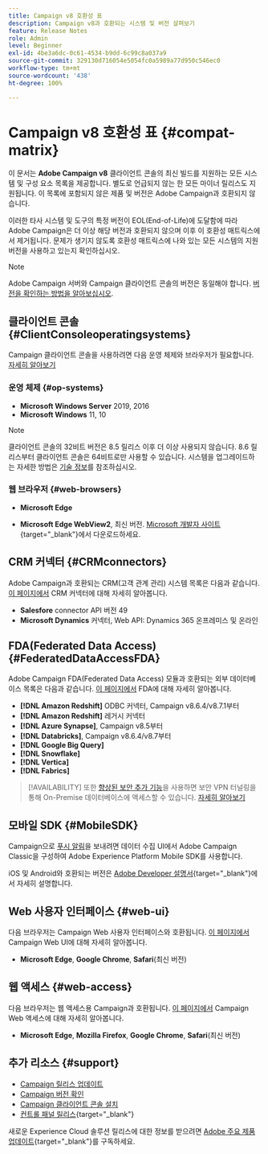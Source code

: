 ```yaml
---
title: Campaign v8 호환성 표
description: Campaign v8과 호환되는 시스템 및 버전 살펴보기
feature: Release Notes
role: Admin
level: Beginner
exl-id: 4be3a6dc-0c61-4534-b9dd-6c99c8a037a9
source-git-commit: 329130d716054e5054fc0a5989a77d950c546ec0
workflow-type: tm+mt
source-wordcount: '438'
ht-degree: 100%

---
```


# Campaign v8 호환성 표 {#compat-matrix}

이 문서는 **Adobe Campaign v8** 클라이언트 콘솔의 최신 빌드를 지원하는 모든 시스템 및 구성 요소 목록을 제공합니다. 별도로 언급되지 않는 한 모든 마이너 릴리스도 지원됩니다. 이 목록에 포함되지 않은 제품 및 버전은 Adobe Campaign과 호환되지 않습니다.

이러한 타사 시스템 및 도구의 특정 버전이 EOL(End-of-Life)에 도달함에 따라 Adobe Campaign은 더 이상 해당 버전과 호환되지 않으며 이후 이 호환성 매트릭스에서 제거됩니다. 문제가 생기지 않도록 호환성 매트릭스에 나와 있는 모든 시스템의 지원 버전을 사용하고 있는지 확인하십시오.

>[!NOTE]
>
>Adobe Campaign 서버와 Campaign 클라이언트 콘솔의 버전은 동일해야 합니다. [버전을 확인하는 방법을 알아보십시오](upgrades.md#version).

## 클라이언트 콘솔 {#ClientConsoleoperatingsystems}

Campaign 클라이언트 콘솔을 사용하려면 다음 운영 체제와 브라우저가 필요합니다. [자세히 알아보기](connect.md)

### 운영 체제 {#op-systems}

* **Microsoft Windows Server** 2019, 2016
* **Microsoft Windows** 11, 10

>[!NOTE]
>클라이언트 콘솔의 32비트 버전은 8.5 릴리스 이후 더 이상 사용되지 않습니다. 8.6 릴리스부터 클라이언트 콘솔은 64비트로만 사용할 수 있습니다. 시스템을 업그레이드하는 자세한 방법은 [기술 정보](../../technotes/upgrades/console.md)를 참조하십시오.

### 웹 브라우저 {#web-browsers}

* **Microsoft Edge**

* **Microsoft Edge WebView2**, 최신 버전. [Microsoft 개발자 사이트](http://www.adobe.com/go/acc-ms-webview2-runtime-download_kr){target="_blank"}에서 다운로드하세요.

## CRM 커넥터 {#CRMconnectors}

Adobe Campaign과 호환되는 CRM(고객 관계 관리) 시스템 목록은 다음과 같습니다. [이 페이지에서](../connect/crm.md) CRM 커넥터에 대해 자세히 알아봅니다.

* **Salesfore** connector API 버전 49
* **Microsoft Dynamics** 커넥터, Web API: Dynamics 365 온프레미스 및 온라인

## FDA(Federated Data Access){#FederatedDataAccessFDA}

Adobe Campaign FDA(Federated Data Access) 모듈과 호환되는 외부 데이터베이스 목록은 다음과 같습니다. [이 페이지에서](../connect/fda.md) FDA에 대해 자세히 알아봅니다.

* **[!DNL Amazon Redshift]** ODBC 커넥터, Campaign v8.6.4/v8.7.1부터
* **[!DNL Amazon Redshift]** 레거시 커넥터
* **[!DNL Azure Synapse]**, Campaign v8.5부터
* **[!DNL Databricks]**, Campaign v8.6.4/v8.7부터
* **[!DNL Google Big Query]**
* **[!DNL Snowflake]**
* **[!DNL Vertica]**
* **[!DNL Fabrics]**


>[!AVAILABILITY]
>또한 [향상된 보안 추가 기능](../config/enhanced-security.md#secure-vpn-tunneling)을 사용하면 보안 VPN 터널링을 통해 On-Premise 데이터베이스에 액세스할 수 있습니다. [자세히 알아보기](../config/enhanced-security.md#vpn-callouts)

## 모바일 SDK {#MobileSDK}

Campaign으로 [푸시 알림](../send/push.md)을 보내려면 데이터 수집 UI에서 Adobe Campaign Classic을 구성하여 Adobe Experience Platform Mobile SDK를 사용합니다.

iOS 및 Android와 호환되는 버전은 [Adobe Developer 설명서](https://developer.adobe.com/client-sdks/home/){target="_blank"}에서 자세히 설명합니다.

## Web 사용자 인터페이스 {#web-ui}

다음 브라우저는 Campaign Web 사용자 인터페이스와 호환됩니다. [이 페이지에서](campaign-ui.md#ac-web-ui) Campaign Web UI에 대해 자세히 알아봅니다.

* **Microsoft Edge**, **Google Chrome**, **Safari**(최신 버전)

## 웹 액세스 {#web-access}

다음 브라우저는 웹 액세스용 Campaign과 호환됩니다. [이 페이지에서](connect.md#web-access) Campaign Web 액세스에 대해 자세히 알아봅니다.

* **Microsoft Edge**, **Mozilla Firefox**, **Google Chrome**, **Safari**(최신 버전)

## 추가 리소스 {#support}

* [Campaign 릴리스 업데이트](upgrades.md)
* [Campaign 버전 확인](upgrades.md#version)
* [Campaign 클라이언트 콘솔 설치](connect.md)
* [컨트롤 패널 릴리스](https://experienceleague.adobe.com/docs/control-panel/using/release-notes.html?lang=ko){target="_blank"}

새로운 Experience Cloud 솔루션 릴리스에 대한 정보를 받으려면 [Adobe 주요 제품 업데이트](https://www.adobe.com/kr/subscription/priority-product-update.html){target="_blank"}를 구독하세요.